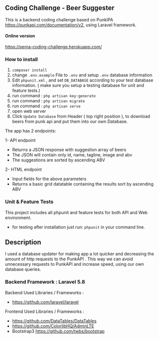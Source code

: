 
## Coding Challenge - Beer Suggester

This is a backend coding challenge based on PunkIPA  https://punkapi.com/documentation/v2, using Laravel framework.

#### Online version
https://pema-coding-challenge.herokuapp.com/
### How to install
1. `composer install`
2.  change `.env.example` File to `.env` and setup `.env` database information
3. Edit `phpunit.xml` , and set `DB_DATABASE` according to your test database information. ( make sure you setup a testing database for unit and feature tests.)
3. run command : `php artisan key:generate`
4. run command : `php artisan migrate`
6. run command : `php artisan serve`
7. open web server
8. Click `Update Database` from Header ( top right position ), to download beers from punk api and put them into our own Database.

The app has 2 endpoints:

1- API endpoint
 - Returns a JSON response with suggestion array of beers
 - The JSON will contain only id, name, tagline, image and abv
 - The suggestions are sorted by ascending ABV
 
2- HTML endpoint
- Input fields for the above parameters
- Returns a basic grid datatable containing the results sort by ascending ABV

### Unit & Feature Tests
This project includes all phpunit and feature tests for both API and Web environment.
- for testing after installation just run: `phpunit` in your command line.
## Description

I used a database updater for making app a lot quicker and decreasing the amount of http requests to the PunkAPI . This way we can avoid unnecessary requests to PunkAPI and increase speed, using our own database queries.


### Backend Framework : Laravel 5.8

Backend Used Libraries / Frameworks :
- https://github.com/laravel/laravel

Frontend Used Libraries / Frameworks :
- https://github.com/DataTables/DataTables
- https://github.com/ColorlibHQ/AdminLTE
- Bootstrap3 https://github.com/twbs/bootstrap
